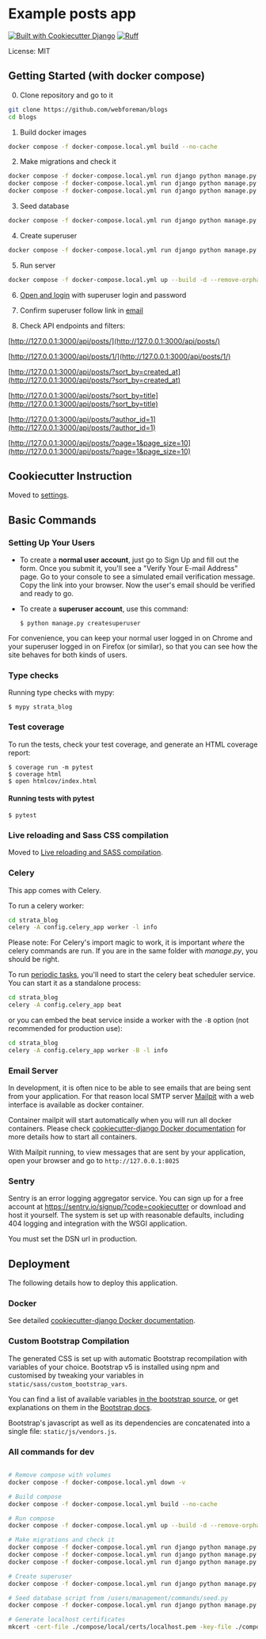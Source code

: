 # Example posts app

[![Built with Cookiecutter Django](https://img.shields.io/badge/built%20with-Cookiecutter%20Django-ff69b4.svg?logo=cookiecutter)](https://github.com/cookiecutter/cookiecutter-django/)
[![Ruff](https://img.shields.io/endpoint?url=https://raw.githubusercontent.com/astral-sh/ruff/main/assets/badge/v2.json)](https://github.com/astral-sh/ruff)

License: MIT

## Getting Started (with docker compose)

0. Clone repository and go to it

```bash
git clone https://github.com/webforeman/blogs
cd blogs
```

1. Build docker images

```bash
docker compose -f docker-compose.local.yml build --no-cache
```

2. Make migrations and check it

```bash
docker compose -f docker-compose.local.yml run django python manage.py makemigrations
docker compose -f docker-compose.local.yml run django python manage.py migrate
docker compose -f docker-compose.local.yml run django python manage.py showmigrations
```

3. Seed database

```bash
docker compose -f docker-compose.local.yml run django python manage.py seed
```

4. Create superuser

```bash
docker compose -f docker-compose.local.yml run django python manage.py createsuperuser
```

5. Run server

```bash
docker compose -f docker-compose.local.yml up --build -d --remove-orphans
```

6. [Open and login](http://127.0.0.1:3000/accounts/login/) with superuser login and password

7. Confirm superuser follow link in [email](http://127.0.0.1:8025)

8. Check API endpoints and filters:

[http://127.0.0.1:3000/api/posts/](http://127.0.0.1:3000/api/posts/)

[http://127.0.0.1:3000/api/posts/1/](http://127.0.0.1:3000/api/posts/1/)

[http://127.0.0.1:3000/api/posts/?sort_by=created_at](http://127.0.0.1:3000/api/posts/?sort_by=created_at)

[http://127.0.0.1:3000/api/posts/?sort_by=title](http://127.0.0.1:3000/api/posts/?sort_by=title)

[http://127.0.0.1:3000/api/posts/?author_id=1](http://127.0.0.1:3000/api/posts/?author_id=1)

[http://127.0.0.1:3000/api/posts/?page=1&page_size=10](http://127.0.0.1:3000/api/posts/?page=1&page_size=10)

## Cookiecutter Instruction

Moved to [settings](http://cookiecutter-django.readthedocs.io/en/latest/settings.html).

## Basic Commands

### Setting Up Your Users

- To create a **normal user account**, just go to Sign Up and fill out the form. Once you submit it, you'll see a "Verify Your E-mail Address" page. Go to your console to see a simulated email verification message. Copy the link into your browser. Now the user's email should be verified and ready to go.

- To create a **superuser account**, use this command:

      $ python manage.py createsuperuser

For convenience, you can keep your normal user logged in on Chrome and your superuser logged in on Firefox (or similar), so that you can see how the site behaves for both kinds of users.

### Type checks

Running type checks with mypy:

    $ mypy strata_blog

### Test coverage

To run the tests, check your test coverage, and generate an HTML coverage report:

    $ coverage run -m pytest
    $ coverage html
    $ open htmlcov/index.html

#### Running tests with pytest

    $ pytest

### Live reloading and Sass CSS compilation

Moved to [Live reloading and SASS compilation](https://cookiecutter-django.readthedocs.io/en/latest/developing-locally.html#sass-compilation-live-reloading).

### Celery

This app comes with Celery.

To run a celery worker:

```bash
cd strata_blog
celery -A config.celery_app worker -l info
```

Please note: For Celery's import magic to work, it is important _where_ the celery commands are run. If you are in the same folder with _manage.py_, you should be right.

To run [periodic tasks](https://docs.celeryq.dev/en/stable/userguide/periodic-tasks.html), you'll need to start the celery beat scheduler service. You can start it as a standalone process:

```bash
cd strata_blog
celery -A config.celery_app beat
```

or you can embed the beat service inside a worker with the `-B` option (not recommended for production use):

```bash
cd strata_blog
celery -A config.celery_app worker -B -l info
```

### Email Server

In development, it is often nice to be able to see emails that are being sent from your application. For that reason local SMTP server [Mailpit](https://github.com/axllent/mailpit) with a web interface is available as docker container.

Container mailpit will start automatically when you will run all docker containers.
Please check [cookiecutter-django Docker documentation](http://cookiecutter-django.readthedocs.io/en/latest/deployment-with-docker.html) for more details how to start all containers.

With Mailpit running, to view messages that are sent by your application, open your browser and go to `http://127.0.0.1:8025`

### Sentry

Sentry is an error logging aggregator service. You can sign up for a free account at <https://sentry.io/signup/?code=cookiecutter> or download and host it yourself.
The system is set up with reasonable defaults, including 404 logging and integration with the WSGI application.

You must set the DSN url in production.

## Deployment

The following details how to deploy this application.

### Docker

See detailed [cookiecutter-django Docker documentation](http://cookiecutter-django.readthedocs.io/en/latest/deployment-with-docker.html).

### Custom Bootstrap Compilation

The generated CSS is set up with automatic Bootstrap recompilation with variables of your choice.
Bootstrap v5 is installed using npm and customised by tweaking your variables in `static/sass/custom_bootstrap_vars`.

You can find a list of available variables [in the bootstrap source](https://github.com/twbs/bootstrap/blob/v5.1.3/scss/_variables.scss), or get explanations on them in the [Bootstrap docs](https://getbootstrap.com/docs/5.1/customize/sass/).

Bootstrap's javascript as well as its dependencies are concatenated into a single file: `static/js/vendors.js`.

### All commands for dev

```bash

# Remove compose with volumes
docker compose -f docker-compose.local.yml down -v

# Build compose
docker compose -f docker-compose.local.yml build --no-cache

# Run compose
docker compose -f docker-compose.local.yml up --build -d --remove-orphans

# Make migrations and check it
docker compose -f docker-compose.local.yml run django python manage.py makemigrations
docker compose -f docker-compose.local.yml run django python manage.py migrate
docker compose -f docker-compose.local.yml run django python manage.py showmigrations

# Create superuser
docker compose -f docker-compose.local.yml run django python manage.py createsuperuser

# Seed database script from /users/management/commands/seed.py
docker compose -f docker-compose.local.yml run django python manage.py seed

# Generate localhost certificates
mkcert -cert-file ./compose/local/certs/localhost.pem -key-file ./compose/local/certs/localhost-key.pem localhost 127.0.0.1 0.0.0.0 ::1

```
